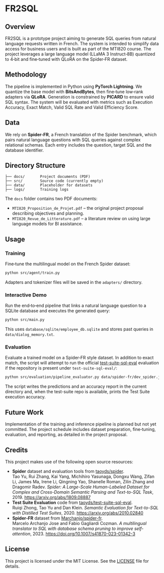 # FR2SQL

## Overview

FR2SQL is a prototype project aiming to generate SQL queries from natural language requests written in French. The system is intended to simplify data access for business users and is built as part of the MTI820 course. The project leverages a large language model (LLaMA 3 Instruct‑8B) quantized to 4‑bit and fine‑tuned with QLoRA on the Spider‑FR dataset.

## Methodology

The pipeline is implemented in Python using **PyTorch Lightning**. We quantize the base model with **BitsAndBytes**, then fine‑tune low‑rank adapters via **QLoRA**. Generation is constrained by **PICARD** to ensure valid SQL syntax. The system will be evaluated with metrics such as Execution Accuracy, Exact Match, Valid SQL Rate and Valid Efficiency Score.

## Data

We rely on **Spider‑FR**, a French translation of the Spider benchmark, which pairs natural language questions with SQL queries against complex relational schemas. Each entry includes the question, target SQL and the database identifier.

## Directory Structure

```
├── docs/       Project documents (PDF)
├── src/        Source code (currently empty)
├── data/       Placeholder for datasets
├── logs/       Training logs
```

The `docs` folder contains two PDF documents:

- `MTI820_Proposition_de_Projet.pdf` – the original project proposal describing objectives and planning.
- `MTI820_Revue_de_Litterature.pdf` – a literature review on using large language models for BI assistance.

## Usage

### Training

Fine‑tune the multilingual model on the French Spider dataset:

```bash
python src/agent/train.py
```

Adapters and tokenizer files will be saved in the `adapters/` directory.

### Interactive Demo

Run the end‑to‑end pipeline that links a natural language question to a SQLite database and executes the generated query:

```bash
python src/main.py
```

This uses `database/sqlite/employee_db.sqlite` and stores past queries in `data/dialog_memory.txt`.

### Evaluation

Evaluate a trained model on a Spider‑FR style dataset. In addition to exact
match, the script will attempt to run the official
[test-suite-sql-eval](https://github.com/taoyds/test-suite-sql-eval) evaluation
if the repository is present under ``test-suite-sql-eval/``:

```bash
python src/evaluation/pipeline_evaluator.py data/spider-fr/dev_spider.json --model adapters --db-root databases/spider/test_database
```
The script writes the predictions and an accuracy report in the current directory
and, when the test-suite repo is available, prints the Test Suite execution
accuracy.

## Future Work

Implementation of the training and inference pipeline is planned but not yet committed. The project schedule includes dataset preparation, fine‑tuning, evaluation, and reporting, as detailed in the project proposal.

## Credits

This project makes use of the following open source resources:

- **Spider** dataset and evaluation tools from [taoyds/spider](https://github.com/taoyds/spider).  
  Tao Yu, Rui Zhang, Kai Yang, Michihiro Yasunaga, Dongxu Wang, Zifan Li, James Ma, Irene Li, Qingning Yao, Shanelle Roman, Zilin Zhang and Dragomir Radev. *Spider: A Large-Scale Human-Labeled Dataset for Complex and Cross-Domain Semantic Parsing and Text-to-SQL Task*, 2019. <https://arxiv.org/abs/1809.08887>
- **Test Suite Evaluation** code from [taoyds/test-suite-sql-eval](https://github.com/taoyds/test-suite-sql-eval).  
  Ruiqi Zhong, Tao Yu and Dan Klein. *Semantic Evaluation for Text-to-SQL with Distilled Test Suites*, 2020. <https://arxiv.org/abs/2010.02840>
- **Spider‑FR** dataset from [Marchanjo/spider-fr](https://huggingface.co/datasets/Marchanjo/spider-fr).  
  Marcelo Archanjo Jose and Fabio Gagliardi Cozman. *A multilingual translator to SQL with database schema pruning to improve self-attention*, 2023. <https://doi.org/10.1007/s41870-023-01342-3>

## License

This project is licensed under the MIT License. See the [LICENSE](LICENSE) file for details.
